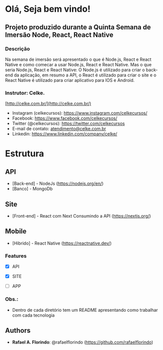 # Olá, Seja bem vindo!

## Projeto produzido durante a Quinta Semana de Imersão Node, React, React Native
### Descrição
Na semana de imersão será apresentado o que é Node.js, React e React Native e como comecar a usar Node.js, React e React Native.
Mas o que seria Node.js, React e React Native: O Node.js é utilizado para criar o back-end da aplicação, em resumo a API, o React é utilizado para criar o site e o React Native é utilizado para criar aplicativo para IOS e Android. 

### Instrutor: Celke.
[http://celke.com.br/](http://celke.com.br/)
- Instagram (celkecursos): https://www.instagram.com/celkecursos/
- Facebook: https://www.facebook.com/celkecursos/
- Twitter (@celkecursos): https://twitter.com/celkecursos
- E-mail de contato: atendimento@celke.com.br
- Linkedin: https://www.linkedin.com/company/celke/

# Estrutura
## API
- [Back-end] - NodeJs (https://nodejs.org/en/)
- [Banco] - MongoDb

## Site
- [Front-end] - React com Next Consumindo a API (https://nextjs.org/)

## Mobile
- [Hibrido] - React Native (https://reactnative.dev/)

### Features

- [x] API
- [x] SITE
- [ ] APP


### Obs.:
- Dentro de cada diretório tem um README apresentando como trabalhar com cada tecnologia

## Authors
* **Rafael A. Florindo**: @rafaelflorindo (https://github.com/rafaelflorindo)